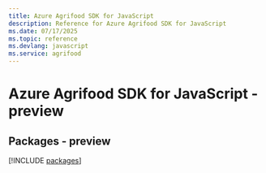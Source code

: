 ```yaml
---
title: Azure Agrifood SDK for JavaScript
description: Reference for Azure Agrifood SDK for JavaScript
ms.date: 07/17/2025
ms.topic: reference
ms.devlang: javascript
ms.service: agrifood
---
```

# Azure Agrifood SDK for JavaScript - preview
## Packages - preview
[!INCLUDE [packages](agrifood-index.md)]